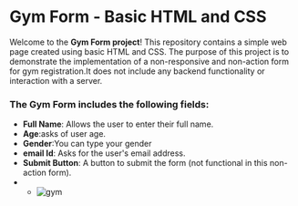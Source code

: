 # Gym Form - Basic HTML and CSS

Welcome to the **Gym Form project**! This repository contains a simple web page created using basic HTML and CSS. The purpose of this project is to demonstrate the implementation of a non-responsive and non-action form for gym registration.It does not include any backend functionality or interaction with a server.

### The Gym Form includes the following fields:

- **Full Name**: Allows the user to enter their full name.
- **Age**:asks of user age.
- **Gender**:You can type your gender
- **email Id**: Asks for the user's email address.
- **Submit Button**: A button to submit the form (not functional in this non-action form).
- - ![gym](https://github.com/NiketaSengar/front-end/assets/116871243/c082470e-edb4-43cc-85bd-db766e98b144)
